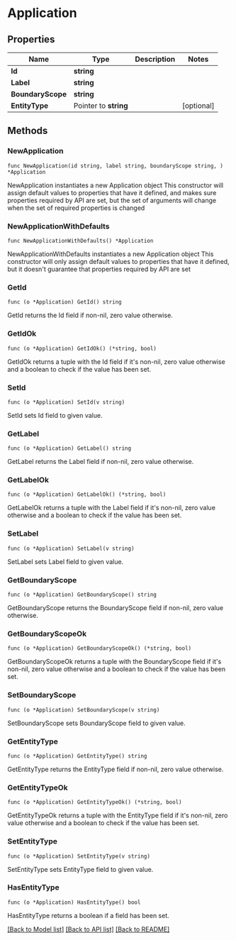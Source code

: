 # Application

## Properties

Name | Type | Description | Notes
------------ | ------------- | ------------- | -------------
**Id** | **string** |  | 
**Label** | **string** |  | 
**BoundaryScope** | **string** |  | 
**EntityType** | Pointer to **string** |  | [optional] 

## Methods

### NewApplication

`func NewApplication(id string, label string, boundaryScope string, ) *Application`

NewApplication instantiates a new Application object
This constructor will assign default values to properties that have it defined,
and makes sure properties required by API are set, but the set of arguments
will change when the set of required properties is changed

### NewApplicationWithDefaults

`func NewApplicationWithDefaults() *Application`

NewApplicationWithDefaults instantiates a new Application object
This constructor will only assign default values to properties that have it defined,
but it doesn't guarantee that properties required by API are set

### GetId

`func (o *Application) GetId() string`

GetId returns the Id field if non-nil, zero value otherwise.

### GetIdOk

`func (o *Application) GetIdOk() (*string, bool)`

GetIdOk returns a tuple with the Id field if it's non-nil, zero value otherwise
and a boolean to check if the value has been set.

### SetId

`func (o *Application) SetId(v string)`

SetId sets Id field to given value.


### GetLabel

`func (o *Application) GetLabel() string`

GetLabel returns the Label field if non-nil, zero value otherwise.

### GetLabelOk

`func (o *Application) GetLabelOk() (*string, bool)`

GetLabelOk returns a tuple with the Label field if it's non-nil, zero value otherwise
and a boolean to check if the value has been set.

### SetLabel

`func (o *Application) SetLabel(v string)`

SetLabel sets Label field to given value.


### GetBoundaryScope

`func (o *Application) GetBoundaryScope() string`

GetBoundaryScope returns the BoundaryScope field if non-nil, zero value otherwise.

### GetBoundaryScopeOk

`func (o *Application) GetBoundaryScopeOk() (*string, bool)`

GetBoundaryScopeOk returns a tuple with the BoundaryScope field if it's non-nil, zero value otherwise
and a boolean to check if the value has been set.

### SetBoundaryScope

`func (o *Application) SetBoundaryScope(v string)`

SetBoundaryScope sets BoundaryScope field to given value.


### GetEntityType

`func (o *Application) GetEntityType() string`

GetEntityType returns the EntityType field if non-nil, zero value otherwise.

### GetEntityTypeOk

`func (o *Application) GetEntityTypeOk() (*string, bool)`

GetEntityTypeOk returns a tuple with the EntityType field if it's non-nil, zero value otherwise
and a boolean to check if the value has been set.

### SetEntityType

`func (o *Application) SetEntityType(v string)`

SetEntityType sets EntityType field to given value.

### HasEntityType

`func (o *Application) HasEntityType() bool`

HasEntityType returns a boolean if a field has been set.


[[Back to Model list]](../README.md#documentation-for-models) [[Back to API list]](../README.md#documentation-for-api-endpoints) [[Back to README]](../README.md)


